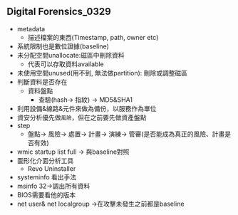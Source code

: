 ## __Digital Forensics_0329__

- metadata
    - 描述檔案的東西(Timestamp, path, owner etc)
- 系統限制也是數位證據(baseline)
- 未分配空間unallocate:磁區中刪除資料
    - 代表可以存取資料available
- 未使用空間unused(用不到, 無法做partition): 刪除或調整磁區
- 判斷資料是否存在
    - 資料盤點
        - 查驗(hash-> 指紋) -> MD5&SHA1
- 利用設備&線路&元件來做為備份，以服務作為單位
- 資安分析優先做`風險`，但在之前要先做資產盤點
- step
    - 盤點-> 風險-> 處置-> 計畫-> 演練-> 管審(是否能成為真正的風險、計畫是否有效)
- wmic startup list full -> 與baseline對照
- 圖形化介面分析工具
    - Revo Uninstaller
- systeminfo 看出手法
- msinfo 32->調出所有資料
- BIOS需要看他的版本
- net user& net localgroup ->在攻擊未發生之前都是baseline